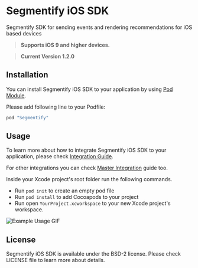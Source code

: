 # Segmentify iOS SDK
Segmentify  SDK for sending events and rendering recommendations for iOS based devices

> **Supports iOS 9 and higher devices.**

> **Current Version 1.2.0**


## Installation

You can install Segmentify iOS SDK to your application by using [Pod Module](https://cocoapods.org/?q=segmentify).

Please add following line to your Podfile:

```ruby
pod "Segmentify"
```

## Usage

To learn more about how to integrate Segmentify iOS SDK to your application, please check [Integration Guide](https://www.segmentify.com/dev/integration_ios/).

For other integrations you can check [Master Integration](https://www.segmentify.com/dev/) guide too.

Inside your Xcode project's root folder run the following commands.
 
- Run ```pod init``` to create an empty pod file
- Run ```pod install``` to add Cocoapods to your project
- Run open ```YourProject.xcworkspace``` to your new Xcode project's workspace.

![Example Usage GIF](https://media.giphy.com/media/l4pTc1UzXiMIz58OY/giphy.gif)


## License

Segmentify iOS SDK is available under the BSD-2 license.
Please check LICENSE file to learn more about details.

